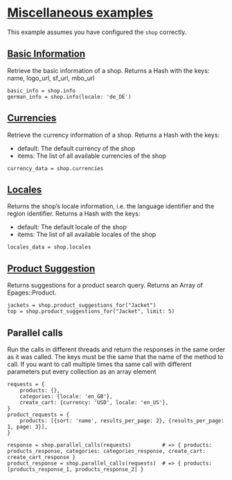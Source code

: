 # [Miscellaneous examples](https://developer.epages.com/apps/api-reference/resource-miscellaneous.html)

This example assumes you have configured the `shop` correctly.

## [Basic Information](https://developer.epages.com/apps/api-reference/get-shops-shopid.html)

Retrieve the basic information of a shop. Returns a Hash with the keys: name, logo_url, sf_url, mbo_url

```
basic_info = shop.info
german_info = shop.info(locale: 'de_DE')
```

## [Currencies](https://developer.epages.com/apps/api-reference/get-shops-shopid-currencies.html)

Retrieve the currency information of a shop. Returns a Hash with the keys:
 * default: The default currency of the shop
 * items: The list of all available currencies of the shop

```
currency_data = shop.currencies
```

## [Locales](https://developer.epages.com/apps/api-reference/get-shops-shopid-locales.html)

Returns the shop’s locale information, i.e. the language identifier and the region identifier. Returns a Hash with the keys:
 * default: The default locale of the shop
 * items: The list of all available locales of the shop

```
locales_data = shop.locales
```

## [Product Suggestion](https://developer.epages.com/apps/api-reference/get-shops-shopid-search-product-suggest.html)

Returns suggestions for a product search query. Returns an Array of Epages::Product.

```
jackets = shop.product_suggestions_for("Jacket")
top = shop.product_suggestions_for("Jacket", limit: 5)
```

## Parallel calls

Run the calls in different threads and return the responses in the same order as it was called. 
The keys must be the same that the name of the method to call. If you want to call multiple times tha same call with different parameters put every collection as an array element

```
requests = {
    products: {},
    categories: {locale: 'en_GB'},
    create_cart: {currency: 'USD', locale: 'en_US'},
}
product_requests = {
    products: [{sort: 'name', results_per_page: 2}, {results_per_page: 1, page: 3}],
}

response = shop.parallel_calls(requests)          # => { products: products_response, categories: categories_response, create_cart: create_cart_response }
product_response = shop.parallel_calls(requests)  # => { products: [products_response_1, products_response_2] }
```